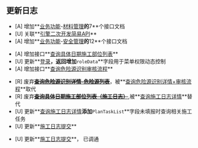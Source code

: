 ## 更新日志

<!--sec data-title="2018-11-30" data-id="20181130" data-show=true ces-->

* [A] 增加**[业务功能](api/business/README.md)-[材料管理](api/business/MaterialMng/README.md)**的**7**个接口文档
* [U] 关联**[引擎二次开发简易API](api/other/README.md)**
* [A] 增加**[业务功能](api/business/README.md)-[安全管理](api/business/SafeWork/README.md)**的**12**个接口文档

<!--endsec-->

<!--sec data-title="2018-12-03" data-id="20181203" data-show=true ces-->

* [A] 增加接口**[查询具体日期施工部位列表](api/business/Progress/GetconstructionSites.md)**
* [U] 更新**[登录](api/login/login.md)**，返回增加**`roleData`**字段用于菜单权限动态控制
* [A] 增加接口**[查询危险源识别审核流程](api/business/SafeWork/GetHazardIdentificationVerificationProcess.md)**

<!--endsec-->

<!--sec data-title="2018-12-07" data-id="20181207" data-show=true ces-->

- [R] 废弃~~**[查询危险源识别详情-危险源列表](api/business/SafeWork/getHazardIdentificationInfo.md)**~~，被**[查询危险源识别详情+审核流程](api/business/SafeWork/GetHazardIdentificationVerificationProcess.md)**取代
- [R] 废弃~~**[查询具体日期施工部位列表（施工日志）](api/business/Progress/GetconstructionSites.md)**~~,被**[查询施工日志详情](api/business/Progress/GetConstructMonthLogInfo.md)**替代
- [U] 更新**[查询施工日志详情](api/business/Progress/GetConstructMonthLogInfo.md)**添加**`PlanTaskList`**字段未填报时查询相关施工任务
- [U] 更新**[施工日志提交](api/business/Progress/submitConstructMonthLog.md)**

<!--endsec-->

<!--sec data-title="2018-12-18" data-id="20181218" data-show=true ces-->

- [U] 更新**[施工日志提交](api/business/Progress/submitConstructMonthLog.md)**， 已调通

<!--endsec-->